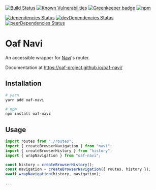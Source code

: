 [![Build Status](https://travis-ci.org/oaf-project/oaf-navi.svg?branch=master)](https://travis-ci.org/oaf-project/oaf-navi)
[![Known Vulnerabilities](https://snyk.io/test/github/oaf-project/oaf-navi/badge.svg?targetFile=package.json)](https://snyk.io/test/github/oaf-project/oaf-navi?targetFile=package.json)
[![Greenkeeper badge](https://badges.greenkeeper.io/oaf-project/oaf-navi.svg)](https://greenkeeper.io/)
[![npm](https://img.shields.io/npm/v/oaf-navi.svg)](https://www.npmjs.com/package/oaf-navi)

[![dependencies Status](https://david-dm.org/oaf-project/oaf-navi/status.svg)](https://david-dm.org/oaf-project/oaf-navi)
[![devDependencies Status](https://david-dm.org/oaf-project/oaf-navi/dev-status.svg)](https://david-dm.org/oaf-project/oaf-navi?type=dev)
[![peerDependencies Status](https://david-dm.org/oaf-project/oaf-navi/peer-status.svg)](https://david-dm.org/oaf-project/oaf-navi?type=peer)

# Oaf Navi
An accessible wrapper for [Navi](https://github.com/frontarm/navi)'s router.

Documentation at https://oaf-project.github.io/oaf-navi/

## Installation

```sh
# yarn
yarn add oaf-navi

# npm
npm install oaf-navi
```

## Usage

```typescript
import routes from "./routes";
import { createBrowserNavigation } from "navi";
import { createBrowserHistory } from "history";
import { wrapNavigation } from "oaf-navi";

const history = createBrowserHistory();
const navigation = createBrowserNavigation({ routes, history });
await wrapNavigation(history, navigation);

...
```
